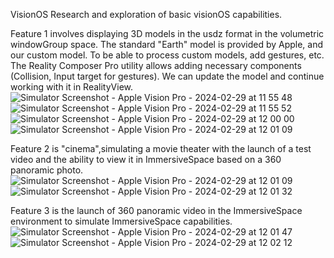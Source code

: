 VisionOS
Research and exploration of basic visionOS capabilities.

Feature 1 involves displaying 3D models in the usdz format in the volumetric windowGroup space.
The standard "Earth" model is provided by Apple, and our custom model.
To be able to process custom models, add gestures, etc.
The Reality Composer Pro utility allows adding necessary components (Collision, Input target for gestures). We can update the model and continue working with it in RealityView.
![Simulator Screenshot - Apple Vision Pro - 2024-02-29 at 11 55 48](https://github.com/vlaskos/SampleVisionOS/assets/11546672/228e8730-25e0-4b65-a865-f2adecc9d7ec)
![Simulator Screenshot - Apple Vision Pro - 2024-02-29 at 11 55 52](https://github.com/vlaskos/SampleVisionOS/assets/11546672/a8742592-33ad-4aec-b9d0-8f289c603f25)
![Simulator Screenshot - Apple Vision Pro - 2024-02-29 at 12 00 00](https://github.com/vlaskos/SampleVisionOS/assets/11546672/ad7e53be-d20c-4656-ac9b-22bc441eadc8)
![Simulator Screenshot - Apple Vision Pro - 2024-02-29 at 12 01 09](https://github.com/vlaskos/SampleVisionOS/assets/11546672/2abcee9e-aec3-45f5-8cc8-0fc94cc44944)

Feature 2 is "cinema",simulating a movie theater with the launch of a test video and the ability to view it in ImmersiveSpace based on a 360 panoramic photo.
![Simulator Screenshot - Apple Vision Pro - 2024-02-29 at 12 01 09](https://github.com/vlaskos/SampleVisionOS/assets/11546672/f38d8985-eb1d-4e46-b4c3-1ea5b3ce5f82)
![Simulator Screenshot - Apple Vision Pro - 2024-02-29 at 12 01 32](https://github.com/vlaskos/SampleVisionOS/assets/11546672/e1831ebf-0c9a-4396-936f-9ff53f3b04f5)


Feature 3 is the launch of 360 panoramic video in the ImmersiveSpace environment to simulate ImmersiveSpace capabilities.
![Simulator Screenshot - Apple Vision Pro - 2024-02-29 at 12 01 47](https://github.com/vlaskos/SampleVisionOS/assets/11546672/71cbb18f-7ea5-433f-880a-5daecb7223d1)
![Simulator Screenshot - Apple Vision Pro - 2024-02-29 at 12 02 12](https://github.com/vlaskos/SampleVisionOS/assets/11546672/0c00b5a4-7576-4af8-bd1f-cf18fac1abe4)
